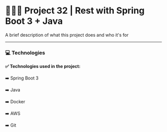 # 👨🏾‍💻 Project 32 | Rest with Spring Boot 3 + Java

A brief description of what this project does and who it's for

---

### 💻 Technologies

#### ✅ Technologies used in the project:

  ➡️ Spring Boot 3
 
  ➡️ Java
 
  ➡️ Docker
  
  ➡️ AWS
 
  ➡️ Git
